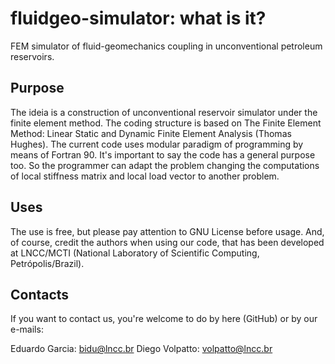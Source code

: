 # fluidgeo-simulator: what is it?
FEM simulator of fluid-geomechanics coupling in unconventional petroleum reservoirs.
## Purpose
The ideia is a construction of unconventional reservoir simulator under the finite element method.
The coding structure is based on The Finite Element Method: Linear Static and Dynamic Finite Element Analysis (Thomas Hughes).
The current code uses modular paradigm of programming by means of Fortran 90. It's important to say the code has a general purpose too. So the programmer can adapt the problem changing the computations of local stiffness matrix and local load vector to another problem.
## Uses
The use is free, but please pay attention to GNU License before usage. And, of course, credit the authors when using our code, that
has been developed at LNCC/MCTI (National Laboratory of Scientific Computing, Petrópolis/Brazil).

## Contacts
If you want to contact us, you're welcome to do by here (GitHub) or by our e-mails:

Eduardo Garcia: bidu@lncc.br
Diego Volpatto: volpatto@lncc.br
